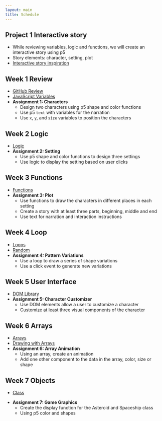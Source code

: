 ```yaml
---
layout: main
title: Schedule
---
```


## Project 1 **Interactive story**
- While reviewing variables, logic and functions, we will create an interactive story using p5
- Story elements: character, setting, plot
- [Interactive story inspiration](inspiration/interactive_story/)

## Week 1 **Review**
- [GitHub Review](notes/github)
- [JavaScript Variables](notes/variables)
- **Assignment 1: Characters**
	- Design two characters using p5 shape and color functions
	- Use p5 `text` with variables for the narration
	- Use `x`, `y`, and `size` variables to position the characters

## Week 2 **Logic**
- [Logic](notes/logic)
- **Assignment 2: Setting**
	- Use p5 shape and color functions to design three settings
	- Use logic to display the setting based on user clicks

## Week 3 **Functions**
- [Functions](notes/functions)
- **Assignment 3: Plot**
	- Use functions to draw the characters in different places in each setting
	- Create a story with at least three parts, beginning, middle and end
	- Use text for narration and interaction instructions

<!-- ## Project 2 **Generative Patterns**
- Use loops to create patterns that change  -->

## Week 4 **Loop**
- [Loops](notes/loop)
- [Random](notes/random)
- **Assignment 4: Pattern Variations**
	- Use a loop to draw a series of shape variations
	- Use a click event to generate new variations

## Week 5 **User Interface**
- [DOM Library](notes/dom)
- **Assignment 5: Character Customizer**
	- Use DOM elements allow a user to customize a character
	- Customize at least three visual components of the character

## Week 6 **Arrays**
- [Arrays](notes/array)
- [Drawing with Arrays](notes/array/animation)
- **Assignment 6: Array Animation**
	- Using an array, create an animation
	- Add one other component to the data in the array, color, size or shape

## Week 7 **Objects**
- [Class](notes/class)
<!-- - [Class Inheritence](notes/class/inheritance) -->
- **Assignment 7: Game Graphics**
	- Create the display function for the Asteroid and Spaceship class
	- Using p5 color and shapes

<!-- 

	maybe
- just go to objects
	- classes
	- inheritance
- then arrays
- then work on game
- sound
- graphics, animations
- saving data as levels


## Week 5 **Grid**
- [Grid](notes/grid)
- [Save image](notes/save)
- **Assignment 5: Grid Design**
	- Use a nested loop, create a design for a product
	- Could be a t-shirt, wall paper, bag, anything with patterns
	- Use mouse click to generate new pattern and save as image
	- Choose three design to show in class
	- [Generative landscapes](https://generativelandscapes.wordpress.com/2014/08/15/complex-pattern-from-simple-arcs-example-3-6/){:target="blank"}
	- [Libs Elliott: Generated quilt design](http://themakersnation.com/maker-spotlight-libs-elliott/){:target="blank"}
	- [Generative Patterns Google Image Search](https://www.google.com/search?q=generative+patterns&source=lnms&tbm=isch&sa=X&ved=0ahUKEwiA-OPl3fbWAhWD6iYKHTihD7EQ_AUICigB&biw=1897&bih=984#imgrc=_){:target="blank"}


## Project 3 **Data Visualization**
- Using an external data source, create a visualization of the data with p5 shapes and color
- Use arrays and loops to read through data

## Week 7 **Arrays**
- [Arrays](notes/array)
- [Drawing with Arrays](notes/array/animation)
- **Assignment 7: Array Animation**
	- Using an array, create an animation
	- Add one other component to the data in the array, color, size or shape

## Week 8 **Data**
- [Data Files](notes/data/csv)
- [Data Visualization](notes/data/vis)
- **Assignment 8: Data Visualization**
	- Choose a data source and download as a CSV file
	- Use a loop to read data
	- Visualize data with p5 functions

## Project 4 **Mobile Game**
- Mobile events and touches
- Object oriented programming for game elements

## Week 9 **Objects**
- [Objects](notes/objects)
- [Class](notes/class)
- **Assignment 9: Game Graphics**
	- Create custom graphics for the spaceship and asteroids
	- Can use a new theme
	- Randomize one property of asteroids
	- Add one new property to the spaceship

## Week 10 **Class Inheritance**
- [Class Inheritence](notes/class/inheritance)
- **Assignment 10: Laser Sub Class**
	- Create a custom class for game lasers
	- Extend the Entity class
	- Write `display` and `update` methods

## Week 11 **Game Dynamics**
- [Game Dynamics](notes/game/dynamics)

- **Assignemnt 11: Final Project Proposal**
	- Choose one of the projects to continue working on for the final
	- Propose a substantial update 
		- Including updated graphics 
		- New code for added mechanic or feature

## Week 12 **Mobile Interaction**
- Present Final Project proposal
- [Mobile Events](notes/events/mobile)

## Week 13/14 **Final project workshop**

<!--  start with simple array assignment
	use data source in week 2 -->

<!-- 
	rectXY.push([mouseX, mouseY]);
 -->

<!-- ## Week 8 Objects
- [Objects]() -->


<!-- 

game mechanics
custom update / sides etc
difficulty increase
timers
animations
scenes
power ups

- **Assignemnt 11: Mobile Events**
	- Implement mobile events in your game
	- Adjust the speed and properties for game play
	- Add game dynamics to make the game more difficult over time


other courses
	http://www.cs.cmu.edu/~./15110/schedule.html
	http://cmuems.com/2015c/
	http://www.cs.cmu.edu/~112/notes/notes-1d-lists.html
	https://creative-coding.decontextualize.com/
	http://coursescript.com/notes/interactivecomputing/objects/index.html



midterm - giphy
- meme generator - user adds meme search and text for meme and it generates meme with image
- meme madlibs/quiz game
- meme choose the right image for search term
- 

interactive story
	- decision tree, user experience map
	- input vs branching stories
	- randomized outputs
interactive comic
	- clicking on images
	- decision trees etc
interactive video
	- using web video
	- combine video sources
	- youtube and native video
data api
	- data viz
	- user input
meme generator
	- get a random image
	- random text
	- 

css3
more git
threejs?
libraries?

http://teachingmultimedia.net/mmp420syllabus.html

-->